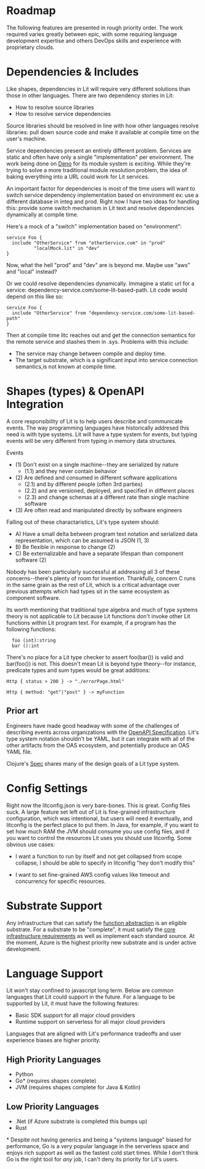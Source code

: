 # Roadmap

The following features are presented in rough priority order.  The work required varies greatly between epic, with some requiring language development expertise and others DevOps skills and experience with proprietary clouds.

# Dependencies & Includes

Like shapes, dependencies in Lit will require very different solutions than those in other languages.  There are two dependency stories in Lit:
  
  - How to resolve source libraries
  - How to resolve service dependencies

Source libraries should be resolved in line with how other languages resolve libraries: pull down source code and make it available at compile time on the user's machine.

Service dependencies present an entirely different problem.  Services are static and often have only a single "implementation" per environment.  The work being done on [Deno](https://github.com/denoland/deno) for its module system is exciting.  While they're trying to solve a more traditional module resolution problem, the idea of baking everything into a URL could work for Lit services.

An important factor for dependencies is most of the time users will want to switch service dependency implementation based on environment ex: use a different database in integ and prod.  Right now I have two ideas for handling this: provide some switch mechanism in Lit text and resolve dependencies dynamically at compile time.
  
Here's a mock of a "switch" implementation based on "environment":

```lit
service Foo {
  include "OtherService" from "otherService.com" in "prod"
          "localMock.lit" in "dev"
}
```
Now, what the hell "prod" and "dev" are is beyond me.  Maybe use "aws" and "local" instead?


Or we could resolve dependencies dynamically.  Immagine a static url for a service: dependency-service.com/some-lit-based-path.  Lit code would depend on this like so:

```lit
service Foo {
  include "OtherService" from "dependency-service.com/some-lit-based-path"
}
```
Then at compile time litc reaches out and get the connection semantics for the remote service and stashes them in .sys.  Problems with this include:
  
  - The service may change between compile and deploy time.
  - The target substrate, which is a significant input into service connection semantics,is not known at compile time.


# Shapes (types) & OpenAPI Integration

A core responsibility of Lit is to help users describe and communicate events.  The way programming languages have historically addresed this need is with type systems.  Lit will have a type system for events, but typing events will be very different from typing in memory data structures.

Events

  - (1) Don't exist on a single machine--they are serialized by nature
    - (1.1) and they never contain behavior
  - (2) Are defined and consumed in different software applications
    - (2.1) and by different people (often 3rd parties)
    - (2.2) and are versioned, deployed, and specified in different places
    - (2.3) and change schemas at a different rate than single machine software
  - (3) Are often read and manipulated directly by software engineers

Falling out of these charactaristics, Lit's type system should:

  - A) Have a small delta between program text notation and serialized data representation, which can be assumed is JSON (1, 3)
  - B) Be flexible in response to change (2)
  - C) Be externalizable and have a separate lifespan than component software (2)

Nobody has been particularly successful at addressing all 3 of these concerns--there's plenty of room for invention.  Thankfully, concern C runs in the same grain as the rest of Lit, which is a critical advantage over previous attempts which had types sit in the same ecosystem as component software.

Its worth mentioning that traditional type algebra and much of type systems theory is not applicable to Lit because Lit functions don't invoke other Lit functions within Lit program text.  For example, if a program has the following functions:

```lit
  foo (int):string
  bar ():int
```

There's no place for a Lit type checker to assert foo(bar()) is valid and bar(foo()) is not.  This doesn't mean Lit is beyond type theory--for instance, predicate types and sum types would be great additions:

```lit
Http { status > 200 } -> "./errorPage.html"

Http { method: "get"|"post" } -> myFunction
```

## Prior art

Engineers have made good headway with some of the challenges of describing events across organizations with the [OpenAPI Specification](https://www.openapis.org/).  Lit's type system notation shouldn't be YAML, but it can integrate with all of the other artifacts from the OAS ecosystem, and potentially produce an OAS YAML file.

Clojure's [Spec](https://clojure.org/guides/spec) shares many of the design goals of a Lit type system.

# Config Settings

Right now the litconfig.json is very bare-bones.  This is great.  Config files suck.  A large feature set left out of Lit is fine-grained infrastructure configuration, which was intentional, but users will need it eventually, and litconfig is the perfect place to put them.  In Java, for example, if you want to set how much RAM the JVM should consume you use config files, and if you want to control the resources Lit uses you should use litconfig.  Some obvious use cases:

  - I want a function to run by itself and not get collapsed from scope collapse, I should be able to specify in litconifig "hey don't modify this"

  - I want to set fine-grained AWS config values like timeout and concurrency for specific resources.


# Substrate Support

Any infrastructure that can satisfy the [function abstraction]("/Specification/Function%20Infrastructure") is an eligible substrate.  For a substrate to be "complete", it must satisfy the [core infrastructure requirements]("/Specification/Infrastructure") as well as implement each standard source.  At the moment, Azure is the highest priority new substrate and is under active development.

# Language Support

Lit won't stay confined to javascript long term.  Below are common languages that Lit could support in the future.  For a language to be supported by Lit, it must have the following features:

  - Basic SDK support for all major cloud providers
  - Runtime support on serverless for all major cloud providers

Languages that are aligned with Lit's performance tradeoffs and user experience biases are higher priority.

## High Priority Languages

  - Python
  - Go\* (requires shapes complete)
  - JVM (requires shapes complete for Java & Kotlin)
  
## Low Priority Languages

  - .Net (if Azure substrate is completed this bumps up)
  - Rust

\* Despite not having generics and being a "systems language" biased for performance, Go is a very popular language in the serverless space and enjoys rich support as well as the fastest cold start times.  While I don't think Go is the right tool for _any_ job, I can't deny its priority for Lit's users.